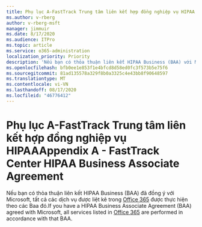 ```yaml
---
title: Phụ lục A-FastTrack Trung tâm liên kết hợp đồng nghiệp vụ HIPAA
ms.author: v-rberg
author: v-rberg-msft
manager: jimmuir
ms.date: 8/17/2020
ms.audience: ITPro
ms.topic: article
ms.service: o365-administration
localization_priority: Priority
description: 'Nếu bạn có thỏa thuận liên kết HIPAA Business (BAA) với Microsoft for FastTrack Services, tất cả các dịch vụ được liệt kê trong lợi ích Trung tâm FastTrack cho Office 365 được bao gồm trong BAA, ngoại trừ:'
ms.openlocfilehash: bfb0ee1e853f1e4bfcd8d58ed0fc3f573b5e75f6
ms.sourcegitcommit: 81ad135578a329f8b0a3325c4e43bb8f90648597
ms.translationtype: MT
ms.contentlocale: vi-VN
ms.lasthandoff: 08/17/2020
ms.locfileid: "46776412"
---
```

# <a name="appendix-a---fasttrack-center-hipaa-business-associate-agreement"></a><span data-ttu-id="89b32-103">Phụ lục A-FastTrack Trung tâm liên kết hợp đồng nghiệp vụ HIPAA</span><span class="sxs-lookup"><span data-stu-id="89b32-103">Appendix A - FastTrack Center HIPAA Business Associate Agreement</span></span>

<span data-ttu-id="89b32-104">Nếu bạn có thỏa thuận liên kết HIPAA Business (BAA) đã đồng ý với Microsoft, tất cả các dịch vụ được liệt kê trong [Office 365](products-and-capabilities.md#office-365) được thực hiện theo các Baa đó.</span><span class="sxs-lookup"><span data-stu-id="89b32-104">If you have a HIPAA Business Associate Agreement (BAA) agreed with Microsoft, all services listed in [Office 365](products-and-capabilities.md#office-365) are performed in accordance with that BAA.</span></span>


